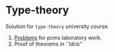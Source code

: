 # Type-theory

Solution for ``type-theory`` university course.
1. [Problems](https://github.com/SerTelnov/type-theory/tree/master/practice/resources/tt.pdf) for pcms laboratory work.
2. Proof of theorems in ``Idris''
